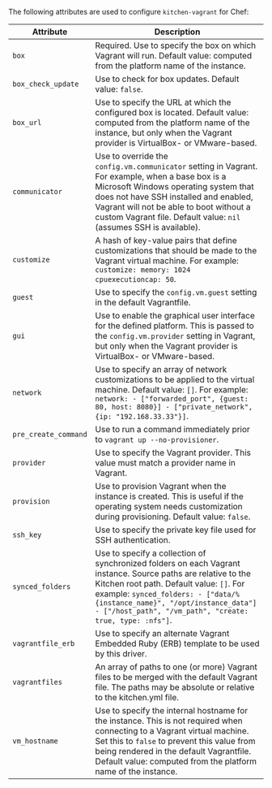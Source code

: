 The following attributes are used to configure `kitchen-vagrant` for
Chef:

<table>
<colgroup>
<col style="width: 12%" />
<col style="width: 87%" />
</colgroup>
<thead>
<tr class="header">
<th>Attribute</th>
<th>Description</th>
</tr>
</thead>
<tbody>
<tr class="odd">
<td><code>box</code></td>
<td>Required. Use to specify the box on which Vagrant will run. Default value: computed from the platform name of the instance.</td>
</tr>
<tr class="even">
<td><code>box_check_update</code></td>
<td>Use to check for box updates. Default value: <code>false</code>.</td>
</tr>
<tr class="odd">
<td><code>box_url</code></td>
<td>Use to specify the URL at which the configured box is located. Default value: computed from the platform name of the instance, but only when the Vagrant provider is VirtualBox- or VMware-based.</td>
</tr>
<tr class="even">
<td><code>communicator</code></td>
<td>Use to override the <code>config.vm.communicator</code> setting in Vagrant. For example, when a base box is a Microsoft Windows operating system that does not have SSH installed and enabled, Vagrant will not be able to boot without a custom Vagrant file. Default value: <code>nil</code> (assumes SSH is available).</td>
</tr>
<tr class="odd">
<td><code>customize</code></td>
<td>A hash of key-value pairs that define customizations that should be made to the Vagrant virtual machine. For example: <code>customize: memory: 1024 cpuexecutioncap: 50</code>.</td>
</tr>
<tr class="even">
<td><code>guest</code></td>
<td>Use to specify the <code>config.vm.guest</code> setting in the default Vagrantfile.</td>
</tr>
<tr class="odd">
<td><code>gui</code></td>
<td>Use to enable the graphical user interface for the defined platform. This is passed to the <code>config.vm.provider</code> setting in Vagrant, but only when the Vagrant provider is VirtualBox- or VMware-based.</td>
</tr>
<tr class="even">
<td><code>network</code></td>
<td>Use to specify an array of network customizations to be applied to the virtual machine. Default value: <code>[]</code>. For example: <code>network: - ["forwarded_port", {guest: 80, host: 8080}] - ["private_network", {ip: "192.168.33.33"}]</code>.</td>
</tr>
<tr class="odd">
<td><code>pre_create_command</code></td>
<td>Use to run a command immediately prior to <code>vagrant up --no-provisioner</code>.</td>
</tr>
<tr class="even">
<td><code>provider</code></td>
<td>Use to specify the Vagrant provider. This value must match a provider name in Vagrant.</td>
</tr>
<tr class="odd">
<td><code>provision</code></td>
<td>Use to provision Vagrant when the instance is created. This is useful if the operating system needs customization during provisioning. Default value: <code>false</code>.</td>
</tr>
<tr class="even">
<td><code>ssh_key</code></td>
<td>Use to specify the private key file used for SSH authentication.</td>
</tr>
<tr class="odd">
<td><code>synced_folders</code></td>
<td>Use to specify a collection of synchronized folders on each Vagrant instance. Source paths are relative to the Kitchen root path. Default value: <code>[]</code>. For example: <code>synced_folders: - ["data/%{instance_name}", "/opt/instance_data"] - ["/host_path", "/vm_path", "create: true, type: :nfs"]</code>.</td>
</tr>
<tr class="even">
<td><code>vagrantfile_erb</code></td>
<td>Use to specify an alternate Vagrant Embedded Ruby (ERB) template to be used by this driver.</td>
</tr>
<tr class="odd">
<td><code>vagrantfiles</code></td>
<td>An array of paths to one (or more) Vagrant files to be merged with the default Vagrant file. The paths may be absolute or relative to the kitchen.yml file.</td>
</tr>
<tr class="even">
<td><code>vm_hostname</code></td>
<td>Use to specify the internal hostname for the instance. This is not required when connecting to a Vagrant virtual machine. Set this to <code>false</code> to prevent this value from being rendered in the default Vagrantfile. Default value: computed from the platform name of the instance.</td>
</tr>
</tbody>
</table>